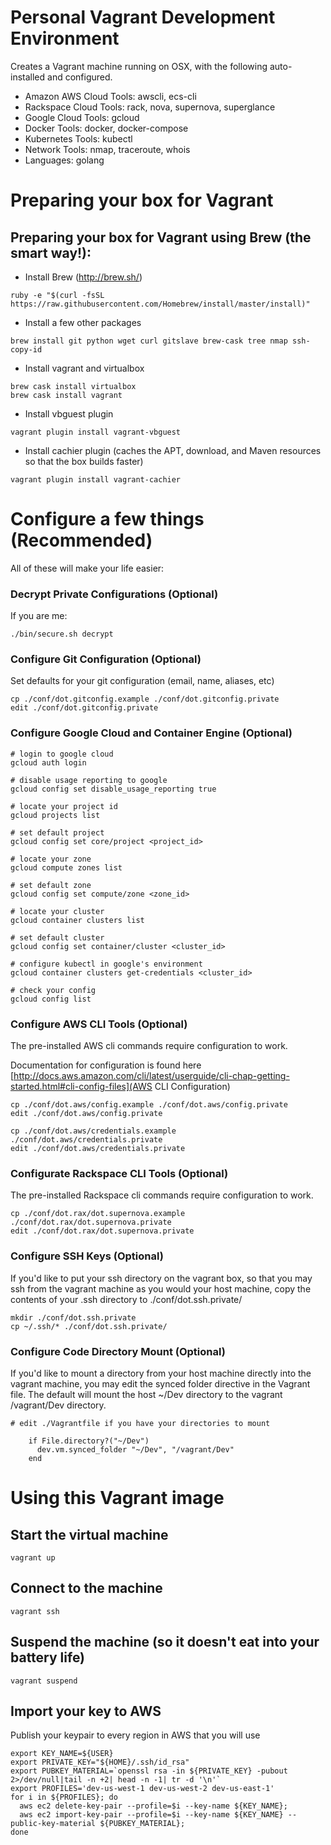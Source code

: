 # Personal Vagrant Development Environment

Creates a Vagrant machine running on OSX, with the following auto-installed and configured.

* Amazon AWS Cloud Tools: awscli, ecs-cli
* Rackspace Cloud Tools: rack, nova, supernova, superglance
* Google Cloud Tools: gcloud
* Docker Tools: docker, docker-compose
* Kubernetes Tools: kubectl
* Network Tools: nmap, traceroute, whois
* Languages: golang

# Preparing your box for Vagrant

## Preparing your box for Vagrant using Brew (the smart way!):

* Install Brew (http://brew.sh/)

```
ruby -e "$(curl -fsSL https://raw.githubusercontent.com/Homebrew/install/master/install)"
```

* Install a few other packages

```
brew install git python wget curl gitslave brew-cask tree nmap ssh-copy-id
```

* Install vagrant and virtualbox

```
brew cask install virtualbox
brew cask install vagrant
```

* Install vbguest plugin

```
vagrant plugin install vagrant-vbguest
```

* Install cachier plugin (caches the APT, download, and Maven resources so that the box builds faster)

```
vagrant plugin install vagrant-cachier
```

# Configure a few things (Recommended)

All of these will make your life easier:

### Decrypt Private Configurations (Optional)

If you are me:

```
./bin/secure.sh decrypt
```

### Configure Git Configuration (Optional)

Set defaults for your git configuration (email, name, aliases, etc)

```
cp ./conf/dot.gitconfig.example ./conf/dot.gitconfig.private
edit ./conf/dot.gitconfig.private
```

### Configure Google Cloud and Container Engine (Optional)

```
# login to google cloud
gcloud auth login

# disable usage reporting to google
gcloud config set disable_usage_reporting true

# locate your project id
gcloud projects list

# set default project
gcloud config set core/project <project_id>

# locate your zone
gcloud compute zones list

# set default zone
gcloud config set compute/zone <zone_id>

# locate your cluster
gcloud container clusters list

# set default cluster
gcloud config set container/cluster <cluster_id>

# configure kubectl in google's environment
gcloud container clusters get-credentials <cluster_id>

# check your config
gcloud config list
```

### Configure AWS CLI Tools (Optional)

The pre-installed AWS cli commands require configuration to work.

Documentation for configuration is found here [http://docs.aws.amazon.com/cli/latest/userguide/cli-chap-getting-started.html#cli-config-files](AWS CLI Configuration)

```
cp ./conf/dot.aws/config.example ./conf/dot.aws/config.private
edit ./conf/dot.aws/config.private

cp ./conf/dot.aws/credentials.example ./conf/dot.aws/credentials.private
edit ./conf/dot.aws/credentials.private
```

### Configurate Rackspace CLI Tools (Optional)

The pre-installed Rackspace cli commands require configuration to work.

```
cp ./conf/dot.rax/dot.supernova.example ./conf/dot.rax/dot.supernova.private
edit ./conf/dot.rax/dot.supernova.private
```

### Configure SSH Keys (Optional)

If you'd like to put your ssh directory on the vagrant box, so that you may ssh
from the vagrant machine as you would your host machine, copy the contents of
your .ssh directory to ./conf/dot.ssh.private/

```
mkdir ./conf/dot.ssh.private
cp ~/.ssh/* ./conf/dot.ssh.private/
```

### Configure Code Directory Mount (Optional)

If you'd like to mount a directory from your host machine directly into the
vagrant machine, you may edit the synced folder directive in the Vagrant file.
The default will mount the host ~/Dev directory to the vagrant /vagrant/Dev directory.

```
# edit ./Vagrantfile if you have your directories to mount

    if File.directory?("~/Dev")
      dev.vm.synced_folder "~/Dev", "/vagrant/Dev"
    end
```


# Using this Vagrant image

## Start the virtual machine

```vagrant up```

## Connect to the machine

```vagrant ssh```

## Suspend the machine (so it doesn't eat into your battery life)

```vagrant suspend```

## Import your key to AWS

Publish your keypair to every region in AWS that you will use

```
export KEY_NAME=${USER}
export PRIVATE_KEY="${HOME}/.ssh/id_rsa"
export PUBKEY_MATERIAL=`openssl rsa -in ${PRIVATE_KEY} -pubout 2>/dev/null|tail -n +2| head -n -1| tr -d '\n'`
export PROFILES='dev-us-west-1 dev-us-west-2 dev-us-east-1'
for i in ${PROFILES}; do
  aws ec2 delete-key-pair --profile=$i --key-name ${KEY_NAME};
  aws ec2 import-key-pair --profile=$i --key-name ${KEY_NAME} --public-key-material ${PUBKEY_MATERIAL};
done
```




